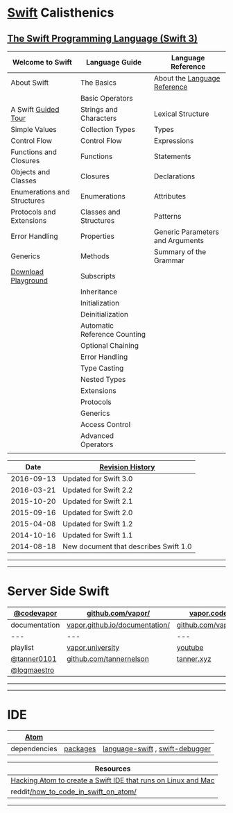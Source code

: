 # [Swift] Calisthenics

## [The Swift Programming Language (Swift 3)][documentation]

| Welcome to Swift            | Language Guide                | Language Reference                |
|---                          |---                            |---                                |
| About Swift                 | The Basics                    | About the [Language Reference]    |
|                             | Basic Operators               |                                   |
| A Swift [Guided Tour]       | Strings and Characters        | Lexical Structure                 |
| Simple Values               | Collection Types              | Types                             |
| Control Flow                | Control Flow                  | Expressions                       |
| Functions and Closures      | Functions                     | Statements                        |
| Objects and Classes         | Closures                      | Declarations                      |
| Enumerations and Structures | Enumerations                  | Attributes                        |
| Protocols and Extensions    | Classes and Structures        | Patterns                          |
| Error Handling              | Properties                    | Generic Parameters and Arguments  |
| Generics                    | Methods                       | Summary of the Grammar            |
| [Download Playground]       | Subscripts                    | |
|                             | Inheritance                   | |
|                             | Initialization                | |
|                             | Deinitialization              | |
|                             | Automatic Reference Counting  | |
|                             | Optional Chaining             | |
|                             | Error Handling                | |
|                             | Type Casting                  | |
|                             | Nested Types                  | |
|                             | Extensions                    | |
|                             | Protocols                     | |
|                             | Generics                      | |
|                             | Access Control                | |
|                             | Advanced Operators            | |
| | | |




| Date | [Revision History] |
|---|---|
| 2016-09-13 | Updated for Swift 3.0 |
| 2016-03-21 | Updated for Swift 2.2 |
| 2015-10-20 | Updated for Swift 2.1 |
| 2015-09-16 | Updated for Swift 2.0 |
| 2015-04-08 | Updated for Swift 1.2 |
| 2014-10-16 | Updated for Swift 1.1 |
| 2014-08-18 | New document that describes Swift 1.0 |

---

[Swift]: https://swift.org/

[documentation]: https://developer.apple.com/library/content/documentation/Swift/Conceptual/Swift_Programming_Language/

[Revision History]: https://developer.apple.com/library/content/documentation/Swift/Conceptual/Swift_Programming_Language/RevisionHistory.html

[Guided Tour]: https://developer.apple.com/library/content/documentation/Swift/Conceptual/Swift_Programming_Language/GuidedTour.html

[Download Playground]: https://developer.apple.com/library/content/documentation/Swift/Conceptual/Swift_Programming_Language/GuidedTour.playground.zip

[Language Reference]: https://developer.apple.com/library/content/documentation/Swift/Conceptual/Swift_Programming_Language/AboutTheLanguageReference.html




---

# Server Side Swift

| [@codevapor]    | [github.com/vapor/]               | [vapor.codes] , [qutheory.io]     |
|---              |---  |---  |
| documentation   | [vapor.github.io/documentation/]  | [github.com/vapor/documentation/] |
|---              |---  |---  |
| playlist        | [vapor.university]                | [youtube]                         |
| [@tanner0101]   | [github.com/tannernelson]         | [tanner.xyz]                      |
| [@logmaestro]   | | |

---

[github.com/vapor/]: https://github.com/vapor/

[vapor.github.io/documentation/]: https://vapor.github.io/documentation/
[github.com/vapor/documentation/]: https://github.com/vapor/documentation/

[vapor.codes]: http://vapor.codes
[qutheory.io]: http://qutheory.io

[vapor.university]: http://vapor.university
[@codevapor]: https://twitter.com/codevapor
[youtube]: https://www.youtube.com/channel/UCkxCv2ZkF4PLTqnQdwCUXKA

[github.com/tannernelson]: https://github.com/tannernelson
[@tanner0101]: https://twitter.com/@tanner0101
[tanner.xyz]: http://tanner.xyz

[@logmaestro]: https://twitter.com/logmaestro

---

# IDE

| [Atom]  |       |       |
|---      |---    |---    |
| dependencies  | [packages]    | [language-swift] ,  [swift-debugger]          |


| Resources  |
|--- |
| [Hacking Atom to create a Swift IDE that runs on Linux and Mac] |
| reddit[/how_to_code_in_swift_on_atom/]
---

[Atom]: https://atom.io

[packages]: https://atom.io/packages
[language-swift]: https://github.com/freebroccolo/atom-language-swift
[swift-debugger]: https://github.com/aciidb0mb3r/atom-swift-debugger

[Hacking Atom to create a Swift IDE that runs on Linux and Mac]: https://medium.com/@Aciid/hacking-atom-to-create-a-swift-ide-that-runs-on-linux-and-mac-c7d9520a0fac#.nvmyss5l4
[/how_to_code_in_swift_on_atom/]: https://www.reddit.com/r/learnprogramming/comments/43yvu9/how_to_code_in_swift_on_atom/
